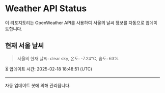 
# Weather API Status

이 리포지토리는 OpenWeather API를 사용하여 서울의 날씨 정보를 자동으로 업데이트합니다.

## 현재 서울 날씨
> 서울의 현재 날씨: clear sky, 온도: -7.24°C, 습도: 63%

⏳ 업데이트 시간: 2025-02-18 18:48:51 (UTC)

---
자동 업데이트 봇에 의해 관리됩니다.
